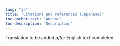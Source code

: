 ```yaml
---
lang: "ja"
title: "Citations and references (Japanese)"
toc-anchor-text: "Anchor"
toc-description: "Description"
---
```

Translation to be added _after_ English text completed.
